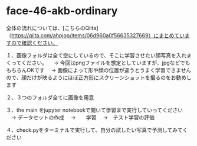 # face-46-akb-ordinary


全体の流れについては、[こちらのQiita]（https://qiita.com/ahpjop/items/06d960a0f56635327669）にまとめていますので確認ください。


１、画像フォルダは全て空にしているので、そこに学習させたい顔写真を入れまくってください。
　→ 今回はpngファイルを想定としていますが、jpgなどでももちろんOKです
　→ 画像によって形や顔の位置が違うとうまく学習できませんので、顔だけが映るようにほぼ正方形にスクリーンショットを撮るのをお勧めします
 
 ２、３つのフォルダ全てに画像を用意
 
 ３、the main をjupyter notebookで開いて学習まで実行していってください
 　→ データセットの作成
 　→　　学習
 　→　テスト学習の評価
 
 
 ４、check.pyをターミナルで実行して、自分の試したい写真で予測してみてください
 
 
